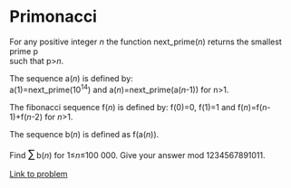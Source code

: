 # Primonacci

<p>
For any positive integer <var>n</var> the function next_prime(<var>n</var>) returns the smallest prime p <br /> such that p&gt;<var>n</var>.
</p>
<p>
The sequence a(<var>n</var>) is defined by:<br />
a(1)=next_prime(10<sup>14</sup>) and a(<var>n</var>)=next_prime(a(<var>n</var>-1)) for n&gt;1.
</p><p></p>
<p>
The fibonacci sequence f(<var>n</var>) is defined by:
f(0)=0, f(1)=1 and f(<var>n</var>)=f(<var>n</var>-1)+f(<var>n</var>-2) for <var>n</var>&gt;1.
</p>
<p>
The sequence b(<var>n</var>) is defined as f(a(<var>n</var>)).
</p>
<p>
Find <span style="font-size:larger;"><span style="font-size:larger;">∑</span></span> b(<var>n</var>) for 1≤<var>n</var>≤100 000. 
Give your answer mod 1234567891011. 




</p>

[Link to problem](https://projecteuler.net/problem=304)
